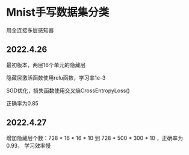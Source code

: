 # Mnist手写数据集分类
用全连接多层感知器

## 2022.4.26
最初版本，两层16个单元的隐藏层

隐藏层激活函数使用relu函数，学习率1e-3

SGD优化，损失函数使用交叉熵CrossEntropyLoss()

正确率为0.85
## 2022.4.27
增加隐藏层个数：728 * 16 * 16 * 10 到 728 * 500 * 300 * 10 ，正确率为0.93， 学习效率慢
